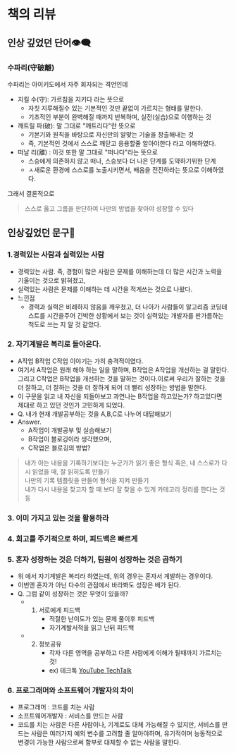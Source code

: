 # 책의 리뷰
## 인상 깊었던 단어👁‍🗨
### 수파리(守破離)
수파리는 아이키도에서 자주 회자되는 격언인데   
- 지킬 수(守):  가르침을 지키다 라는 뜻으로  
    -  자칫 지루해질수 있는 기본적인 것만 끝없이 가르치는 형태를 말한다. 
    -  기초적인 부분이 완벽해질 때까지 반복하며, 실전(실습)으로 이행하는 것 
- 깨트릴 파(破): 말 그대로 "깨트리다"란 뜻으로
    - 기본기와 원칙을 바탕으로 자신만의 알맞는 기술을 창출해내는 것
    - 즉, 기본적인 것에서 스스로 깨닫고 응용할줄 알아야한다 라고 이해하였다.
- 떠날 리(離) : 이것 또한 말 그대로 "떠나다"라는 뜻으로
    - 스승에게 의존하지 않고 떠나, 스승보다 더 나은 단계를 도약하기위한 단계
    - ㅅ새로운 환경에 스스로를 노출시키면서, 배움을 전진하라는 뜻으로 이해하였다.
   
 그래서 결론적으로 
> 스스로 옳고 그름을 판단하여 나만의 방법을 찾아야 성장할 수 있다


## 인상깊었던 문구💬
 ### 1.경력있는 사람과 실력있는 사람
  -  경력있는 사람. 즉, 경험이 많은 사람은 문제를 이해하는데 더 많은 시간과 노력을 기울이는 것으로 밝혀졌고,
  -  실력있는 사람은 문제를 이해하는 데 시간을 적게쓰는 것으로 나왔다.
  - 느낀점
      - 경력과 실력은 비례하지 않음을 깨우쳤고, 더 나아가 사람들이 알고리즘 코딩테스트를 시간을주어 긴박한 상황에서 보는 것이 실력있는 개발자를 판가름하는 척도로 쓰는 지 알 것 같았다.

### 2. 자기계발은 복리로 돌아온다. 
 - A작업 B작업 C작업 이야기는 가히 충격적이였다.
 - 여기서 A작업은 원래 해야 하는 일을 말하며, B작업은 A작업을 개선하는 걸 말한다. 그리고 C작업은 B작업을 개선하는 것을 말하는 것이다.이로써 우리가 잘하는 것을 더 잘하고, 더 잘하는 것을 더 잘하게 되어 더 빨리 성장하는 방법을 말한다. 
 - 이 구문을 읽고 내 자신을 되돌아보고 과연나는 B작업을 하고있는가? 하고있다면 제대로 하고 있던 것인가 고민하게 되었다.
 - Q. 내가 현재 개발공부하는 것을 A,B,C로 나누어 대답해보기
 - Answer.
    -  A작업이 개발공부 및 실습해보기
    -  B작업이 블로깅이라 생각했으며,
    -  C작업은 블로깅의 방법?
  
> 내가 아는 내용을 기록하기보다는 누군가가 읽기 좋은 형식 혹은, 내 스스로가 다시 읽었을 때, 잘  읽히도록 만들기    
> 나만의 기록 템플릿을 만들어 형식을 지켜 만들기    
> 내가 다시 내용을 찾고자 할 때 보다 잘 찾을 수 있게 카테고리 정리를 한다는 것등

### 3. 이미 가지고 있는 것을 활용하라 
### 4. 회고를 주기적으로 하며, 피드백은 빠르게

### 5. 혼자 성장하는 것은 더하기, 팀원이 성장하는 것은 곱하기
 - 위 에서 자기계발은 복리라 하였는데, 위의 경우는 혼자서 계발하는 경우이다. 
 - 이번엔 혼자가 아닌 다수의 관점에서 바라봐도 성장은 배가 된다. 
 - Q. 그럼 같이 성장하는 것은 무엇이 있을까?
    - 1. 서로에게 피드백 
         - 적절한 난이도가 있는 문제 풀이후 피드백
         - 자기계발서적을 읽고 난뒤 피드백
    - 2. 정보공유 
         - 각자 다른 영역을 공부하고 다른 사람에게 이해가 될때까지 가르치는 것!
         - ex) 테크톡 [YouTube TechTalk](https://www.youtube.com/watch?v=rbm87IFpwvQ&list=PLgXGHBqgT2TvpJ_p9L_yZKPifgdBOzdVH)

### 6. 프로그래머와 소프트웨어 개발자의 차이
 - 프로그래머 : 코드를 치는 사람
 - 소프트웨어개발자 : 서비스를 만드는 사람
 - 코드를 치는 사람은 다른 사람이나, 기계로도 대체 가능해질 수 있지만, 서비스를 만드는 사람은 여러가지 예외 변수를 고려할 줄 알아야하며, 유기적이며 능동적으로 변경이 가능한 사람으로써 함부로 대체할 수 없는 사람을 말한다.
